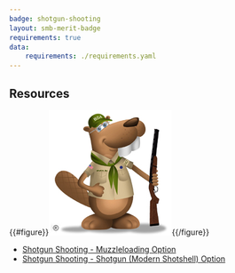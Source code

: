 ```yaml
---
badge: shotgun-shooting
layout: smb-merit-badge
requirements: true
data:
    requirements: ./requirements.yaml
---
```


## Resources

{{#figure}}<img src="shotgun-shooting-bucky.jpg" class="W(100%)" />{{/figure}}
* [Shotgun Shooting - Muzzleloading Option](shotgun-shooting-workbook-muzzleloading.pdf)
* [Shotgun Shooting - Shotgun (Modern Shotshell) Option](shotgun-shooting-workbook-shotgun.pdf)
